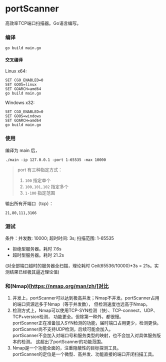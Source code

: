 # portScanner
高效率TCP端口扫描器。Go语言编写。

### 编译
```go build main.go```
#### 交叉编译
Linux x64:
```
SET CGO_ENABLED=0
SET GOOS=linux
SET GOARCH=amd64
go build main.go
```
Windows x32:
```
SET CGO_ENABLED=0
SET GOOS=windows
SET GOARCH=amd64
go build main.go
```

### 使用
编译为 main 后，

```./main -ip 127.0.0.1 -port 1-65535 -max 10000```

> port 有三种指定方式：
> 1. `100` 指定单个
> 2. `100,101,102` 指定多个
> 3. `1-100` 指定范围

输出所有开端口（tcp）：

```21,80,111,3166```

### 测试

条件：并发数: 10000; 超时时间: 3s; 扫描范围: 1-65535

+ 拒绝型服务器。耗时 7.6s
+ 超时型服务器。耗时 21.2s

(对全部端口超时的服务器全扫描，理论耗时 Ceil(65536/10000)*3s = 21s。实测结果已经极其逼近理论值)

### 和(Nmap)[https://nmap.org/man/zh/]对比
1. 并发上，portScanner可以达到极高并发；Nmap不并发。portScanner占用的端口资源远多于Nmap（等于并发数），
但检测速度也远高于Nmap。
2. 检测方式上，Nmap可以使用TCP-SYN检测（快）、TCP-connect、UDP、TCP+version检测，
功能更全。但除第一种外，都很慢。
<br>portScanner正在准备加入SYN检测的功能，届时端口占用更少，检测更快。
<br>portScanner尚不支持UDP检测，后续可能会加入。
<br>portScanner不会加入对端口号和服务类型的映射，也不会加入对具体服务版本的检测。
这超出了portScanner的功能范围。
3. Nmap是一个功能全面的，注重隐蔽性的目标探测工具。
<br>portScanner的定位是一个微型、高并发、功能直接的端口开闭扫描工具。


